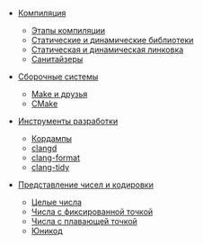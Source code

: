 - [Компиляция](compilation/compilation.md)
  - [Этапы компиляции](compilation/stages.md)
  - [Статические и динамические библиотеки](compilation/libraries.md)
  - [Статическая и динамическая линковка](compilation/linkage.md)
  - [Санитайзеры](compilation/sanitizers.md)

- [Сборочные системы](build_systems/build_systems.md)
  - [Make и друзья](build_systems/make.md)
  - [CMake](build_systems/cmake.md)

- [Инструменты разработки](dev_tools/dev_tools.md)
  - [Кордампы](dev_tools/core_dumps.md)
  - [clangd]()
  - [clang-format]()
  - [clang-tidy]()

- [Представление чисел и кодировки](coding/coding.md)
  - [Целые числа](coding/ints.md)
  - [Числа с фиксированной точкой](coding/fixed_point.md)
  - [Числа с плавающей точкой](coding/floating_point.md)
  - [Юникод]()

